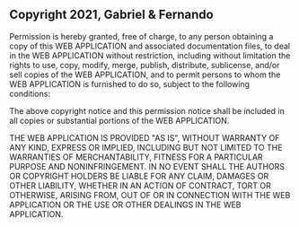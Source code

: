 ## Copyright 2021, Gabriel & Fernando

Permission is hereby granted, free of charge, to any person obtaining a copy of this WEB APPLICATION and associated documentation files, to deal in the WEB APPLICATION without restriction, including without limitation the rights to use, copy, modify, merge, publish, distribute, sublicense, and/or sell copies of the WEB APPLICATION, and to permit persons to whom the WEB APPLICATION is furnished to do so, subject to the following conditions:

The above copyright notice and this permission notice shall be included in all copies or substantial portions of the WEB APPLICATION.

THE WEB APPLICATION IS PROVIDED "AS IS", WITHOUT WARRANTY OF ANY KIND, EXPRESS OR IMPLIED, INCLUDING BUT NOT LIMITED TO THE WARRANTIES OF MERCHANTABILITY, FITNESS FOR A PARTICULAR PURPOSE AND NONINFRINGEMENT. IN NO EVENT SHALL THE AUTHORS OR COPYRIGHT HOLDERS BE LIABLE FOR ANY CLAIM, DAMAGES OR OTHER LIABILITY, WHETHER IN AN ACTION OF CONTRACT, TORT OR OTHERWISE, ARISING FROM, OUT OF OR IN CONNECTION WITH THE WEB APPLICATION OR THE USE OR OTHER DEALINGS IN THE WEB APPLICATION.
